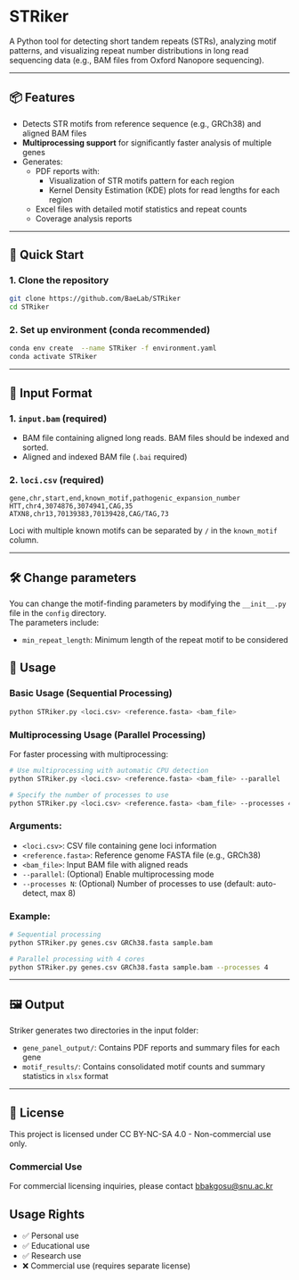 # STRiker

A Python tool for detecting short tandem repeats (STRs), analyzing motif patterns, and visualizing repeat number distributions in long read sequencing data (e.g., BAM files from Oxford Nanopore sequencing). 

---

## 📦 Features

- Detects STR motifs from reference sequence (e.g., GRCh38) and aligned BAM files 
- **Multiprocessing support** for significantly faster analysis of multiple genes
- Generates:
  - PDF reports with:
    - Visualization of STR motifs pattern for each region
    - Kernel Density Estimation (KDE) plots for read lengths for each region
  - Excel files with detailed motif statistics and repeat counts
  - Coverage analysis reports

---

## 🚀 Quick Start

### 1. Clone the repository

```bash
git clone https://github.com/BaeLab/STRiker
cd STRiker
```

### 2. Set up environment (conda recommended)


```bash
conda env create  --name STRiker -f environment.yaml
conda activate STRiker
```


---

## 📂 Input Format

### 1. `input.bam` (required)
- BAM file containing aligned long reads. BAM files should be indexed and sorted.
- Aligned and indexed BAM file (`.bai` required)

### 2. `loci.csv` (required)
```csv
gene,chr,start,end,known_motif,pathogenic_expansion_number
HTT,chr4,3074876,3074941,CAG,35
ATXN8,chr13,70139383,70139428,CAG/TAG,73
```
Loci with multiple known motifs can be separated by `/` in the `known_motif` column.


---

## 🛠 Change parameters
You can change the motif-finding parameters by modifying the `__init__.py` file in the `config` directory. \
The parameters include:
- `min_repeat_length`: Minimum length of the repeat motif to be considered




## 🧬 Usage

### Basic Usage (Sequential Processing)
```bash
python STRiker.py <loci.csv> <reference.fasta> <bam_file>
```

### Multiprocessing Usage (Parallel Processing)
For faster processing with multiprocessing:

```bash
# Use multiprocessing with automatic CPU detection
python STRiker.py <loci.csv> <reference.fasta> <bam_file> --parallel

# Specify the number of processes to use
python STRiker.py <loci.csv> <reference.fasta> <bam_file> --processes 4
```

### Arguments:
- `<loci.csv>`: CSV file containing gene loci information
- `<reference.fasta>`: Reference genome FASTA file (e.g., GRCh38)
- `<bam_file>`: Input BAM file with aligned reads
- `--parallel`: (Optional) Enable multiprocessing mode
- `--processes N`: (Optional) Number of processes to use (default: auto-detect, max 8)


### Example:
```bash
# Sequential processing
python STRiker.py genes.csv GRCh38.fasta sample.bam

# Parallel processing with 4 cores
python STRiker.py genes.csv GRCh38.fasta sample.bam --processes 4
```

---

## 🖼 Output

Striker generates two directories in the input folder:
- `gene_panel_output/`: Contains PDF reports and summary files for each gene
- `motif_results/`: Contains consolidated motif counts and summary statistics in `xlsx` format
---




## 📄 License

This project is licensed under CC BY-NC-SA 4.0 - Non-commercial use only.

### Commercial Use
For commercial licensing inquiries, please contact bbakgosu@snu.ac.kr

## Usage Rights
- ✅ Personal use
- ✅ Educational use  
- ✅ Research use
- ❌ Commercial use (requires separate license)
